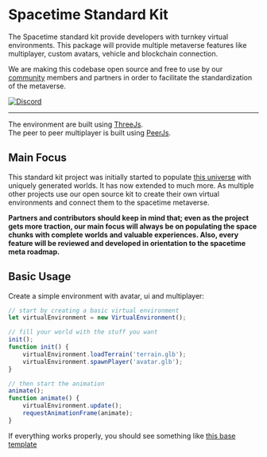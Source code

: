 # Spacetime Standard Kit 
The Spacetime standard kit provide developers with turnkey virtual environments. This package will provide multiple metaverse features like multiplayer, custom avatars, vehicle and blockchain connection. 

We are making this codebase open source and free to use by our [community]([discord-url]) members and partners in order to facilitate the standardization of the metaverse.

[![Discord][discord]][discord-url] 

---

The environment are built using [ThreeJs]([three]).  
The peer to peer multiplayer is built using [PeerJs]([peerjs]).

## Main Focus

This standard kit project was initially started to populate [this universe](https://www.spacetimemeta.io/#/map) with uniquely generated worlds. It has now extended to much more. As multiple other projects use our open source kit to create their own virtual environments and connect them to the spacetime metaverse. 

**Partners and contributors should keep in mind that; even as the project gets more traction, our main focus will always be on populating the space chunks with complete worlds and valuable experiences. Also, every feature will be reviewed and developed in orientation to the spacetime meta roadmap.**

## Basic Usage

Create a simple environment with avatar, ui and multiplayer:

```javascript
// start by creating a basic virtual environment
let virtualEnvironment = new VirtualEnvironment();

// fill your world with the stuff you want
init();
function init() {
    virtualEnvironment.loadTerrain('terrain.glb');
    virtualEnvironment.spawnPlayer('avatar.glb');
}

// then start the animation
animate();
function animate() {
    virtualEnvironment.update();
    requestAnimationFrame(animate);
}
```
If everything works properly, you should see something like [this base template](https://stdkit-dev.netlify.app/examples/base-template/index.html)

[discord-url]: https://discord.gg/w6CzHy35E2
[discord]: https://img.shields.io/discord/685241246557667386
[three]: (https://github.com/mrdoob/three.js)
[peerjs]: (https://github.com/peers/peerjs)
